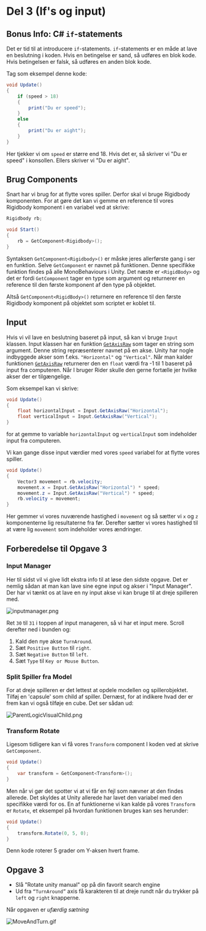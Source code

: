 # Del 3 (If&apos;s og input)

## Bonus Info: C# `if`-statements

Det er tid til at introducere `if`-statements. 
`if`-statements er en måde at lave en beslutning i koden. 
Hvis en betingelse er sand, så udføres en blok kode. 
Hvis betingelsen er falsk, så udføres en anden blok kode.

Tag som eksempel denne kode:

```C#
void Update()
{
    if (speed > 18)
    {
        print("Du er speed");
    }
    else
    {
        print("Du er aight");
    }
}
```

Her tjekker vi om `speed` er større end 18. Hvis det er, så skriver vi "Du er speed" i konsollen.
Ellers skriver vi "Du er aight".

## Brug Components

Snart har vi brug for at flytte vores spiller. Derfor skal vi bruge Rigidbody komponenten.
For at gøre det kan vi gemme en reference til vores Rigidbody komponent i en variabel ved at skrive:
```C#
Rigidbody rb;

void Start()
{
    rb = GetComponent<Rigidbody>();
}
```

Syntaksen `GetComponent<Rigidbody>()` er måske jeres allerførste gang i ser en funktion. 
Selve `GetComponent` er navnet på funktionen. Denne specifikke funktion findes på alle MonoBehaviours i Unity.
Det næste er `<RigidBody>` og det er fordi `GetComponent` tager en type som <tooltip term="argument">argument</tooltip> og returnerer en reference til den første komponent af den type på objektet.

Altså `GetComponent<RigidBody>()` returnere en reference til den første Rigidbody komponent på objektet som scriptet er koblet til.

## Input

Hvis vi vil lave en beslutning baseret på input, så kan vi bruge `Input` klassen.
Input klassen har en funktion [`GetAxisRaw`](https://docs.unity3d.com/ScriptReference/Input.GetAxisRaw.html) som tager en string som argument. 
Denne string repræsenterer navnet på en akse. Unity har nogle indbyggede akser som f.eks. `"Horizontal"` og `"Vertical"`.
Når man kalder funktionen [`GetAxisRaw`](https://docs.unity3d.com/ScriptReference/Input.GetAxisRaw.html) returnerer den en `float` værdi fra -1 til 1 baseret på input fra computeren.
<tip>
Når I bruger Rider skulle den gerne fortælle jer hvilke akser der er tilgængelige.
</tip>

Som eksempel kan vi skrive:
    
```C#
void Update()
{
    float horizontalInput = Input.GetAxisRaw("Horizontal");
    float verticalInput = Input.GetAxisRaw("Vertical");
}
```
for at gemme to variable `horizontalInput` og `verticalInput` som indeholder input fra computeren.

Vi kan gange disse input værdier med vores `speed` variabel  for at flytte vores spiller.
```C#
void Update()
{
    Vector3 movement = rb.velocity;
    movement.x = Input.GetAxisRaw("Horizontal") * speed;
    movement.z = Input.GetAxisRaw("Vertical") * speed;
    rb.velocity = movement;
}
```
Her gemmer vi vores nuværende hastighed i `movement` og så sætter vi `x` og `z` komponenterne lig resultaterne fra før.
Derefter sætter vi vores hastighed til at være lig `movement` som indeholder vores ændringer.

## Forberedelse til Opgave 3

### Input Manager

Her til sidst vil vi give lidt ekstra info til at løse den sidste opgave. Det er nemlig sådan at man kan lave sine egne input og akser i "Input Manager".
Der har vi tænkt os at lave en ny input akse vi kan bruge til at dreje spilleren med.

![inputmanager.png](inputmanager.png)

Ret `30` til `31` i toppen af input manageren, så vi har et input mere. Scroll derefter ned i bunden og:
1. Kald den nye akse `TurnAround`. 
2. Sæt `Positive Button` til `right`.
3. Sæt `Negative Button` til `left`.
4. Sæt `Type` til `Key or Mouse Button`.

### Split Spiller fra Model

For at dreje spilleren er det lettest at opdele modellen og spillerobjektet.
Tilføj en 'capsule' som child af spiller. Dernæst, for at indikere hvad der er frem
kan vi også tilføje en cube. Det ser sådan ud:

![ParentLogicVisualChild.png](ParentLogicVisualChild.png)

### Transform Rotate
Ligesom tidligere kan vi få vores `Transform` component I koden ved at skrive `GetComponent`.
```C#
void Update()
{
    var transform = GetComponent<Transform>();
}
```

Men når vi gør det spotter vi at vi får en fejl som nævner at den findes allerede. Det skyldes at Unity allerede har lavet den variabel med den specifikke værdi for os.
En af funktionerne vi kan kalde på vores `Transform` er `Rotate`, et eksempel på hvordan funktionen bruges kan ses herunder:

```C#
void Update()
{
    transform.Rotate(0, 5, 0);
}
```
Denn kode roterer 5 grader om Y-aksen hvert frame. 

## Opgave 3

- Slå "Rotate unity manual" op på din favorit search engine
- Ud fra `“TurnAround”` axis få karakteren til at dreje rundt når du trykker på `left` og `right` knapperne.

Når opgaven er *ufærdig sætning*

![MoveAndTurn.gif](MoveAndTurn.gif)
